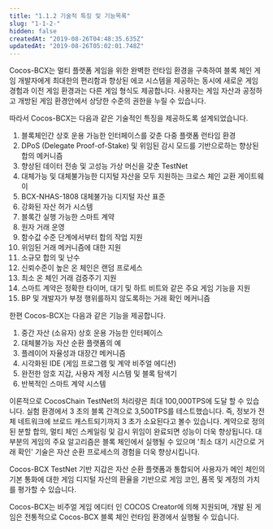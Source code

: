 ```yaml
---
title: "1.1.2 기술적 특징 및 기능목록"
slug: "1-1-2-"
hidden: false
createdAt: "2019-08-26T04:48:35.635Z"
updatedAt: "2019-08-26T05:02:01.748Z"
---
```

Cocos-BCX는 멀티 플랫폼 게임을 위한 완벽한 런타임 환경을 구축하여 블록 체인 게임 개발자에게 최대한의 편리함과 향상된 에코 시스템을 제공하는 동시에 새로운 게임 경험과 이전 게임 환경과는 다른 게임 형식도 제공합니다. 사용자는 게임 자산과 공정하고 개방된 게임 환경안에서 상당한 수준의 권한을 누릴 수 있습니다.

따라서 Cocos-BCX는 다음과 같은 기술적인 특징을 제공하도록 설계되었습니다.
1. 블록체인간 상호 운용 가능한 인터페이스를 갖춘 다중 플랫폼 런타임 환경
2. DPoS (Delegate Proof-of-Stake) 및 위임된 감시 모드를 기반으로하는 향상된 합의 메커니즘
3. 향상된 데이터 전송 및 고성능 가상 머신을 갖춘 TestNet
4. 대체가능 및 대체불가능한 디지털 자산을 모두 지원하는 크로스 체인 교환 게이트웨이
5. BCX-NHAS-1808 대체불가능 디지털 자산 표준
6. 강화된 자산 허가 시스템
7. 블록간 실행 가능한 스마트 계약
8. 원자 거래 운영
9. 함수값 수준 단계에서부터 합의 작업 지원
10. 위임된 거래 메커니즘에 대한 지원
11. 소규모 합의 및 난수
12. 신뢰수준이 높은 온 체인은 랜덤 프로세스
13. 최소 온 체인 거래 검증주기 지원
14. 스마트 계약은 정확한 타이머, 대기 및 하트 비트와 같은 주요 게임 기능을 지원
15. BP 및 개발자가 부정 행위를하지 않도록하는 거래 확인 메커니즘

한편 Cocos-BCX는 다음과 같은 기능을 제공합니다.
1. 중간 자산 (소유자) 상호 운용 가능한 인터페이스
2. 대체불가능 자산 순환 플랫폼의 예
3. 플레이어 자율성과 대장간 메커니즘
4. 시각화된 IDE (게임 프로그램 및 계약 비주얼 에디션)
5. 완전한 암호 지갑, 사용자 계정 시스템 및 블록 탐색기
6. 반복적인 스마트 계약 시스템

이론적으로 CocosChain TestNet의 처리량은 최대 100,000TPS에 도달 할 수 있습니다. 실험 환경에서 3 초의 블록 간격으로 3,500TPS를 테스트했습니다. 즉, 정보가 전체 네트워크에 브로드 캐스트되기까지 3 초가 소요된다고 볼수 있습니다. 계약으로 정의된 분할 합의, 멀티 체인 스케일링 및 감시 위임이 완료되면 성능이 더욱 향상됩니다. 대부분의 게임의 주요 알고리즘은 블록 체인에서 실행될 수 있으며 '최소 대기 시간으로 거래 확인' 기술은 자산 순환 프로세스의 경험을 더욱 향상시킵니다.

Cocos-BCX TestNet 기반 지갑은 자산 순환 플랫폼과 통합되어 사용자가 메인 체인의 기본 통화에 대한 게임 디지털 자산의 환율을 기반으로 게임 코인, 품목 및 계정의 가치를 평가할 수 있습니다.

Cocos-BCX는 비주얼 게임 에디터 인 COCOS Creator에 의해 지원되며, 개발 된 게임은 전통적으로 Cocos-BCX 블록 체인 런타임 환경에서 실행될 수 있습니다.